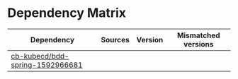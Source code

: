 # Dependency Matrix

Dependency | Sources | Version | Mismatched versions
---------- | ------- | ------- | -------------------
[cb-kubecd/bdd-spring-1592966681](https://github.com/cb-kubecd/bdd-spring-1592966681.git) |  | []() | 
